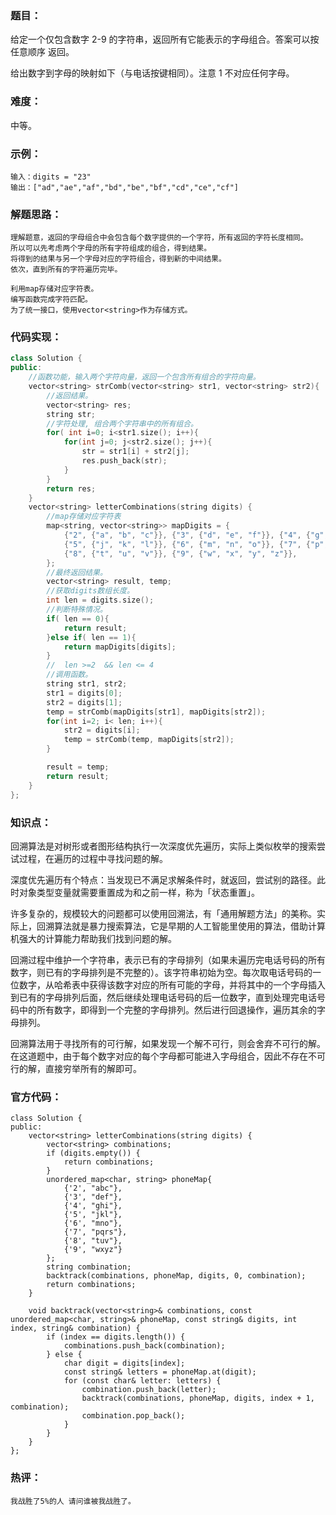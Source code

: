 ### 题目：

给定一个仅包含数字 2-9 的字符串，返回所有它能表示的字母组合。答案可以按 任意顺序 返回。

给出数字到字母的映射如下（与电话按键相同）。注意 1 不对应任何字母。

### 难度：

中等。

### 示例：

```
输入：digits = "23"
输出：["ad","ae","af","bd","be","bf","cd","ce","cf"]
```

### 解题思路：

```
理解题意，返回的字母组合中会包含每个数字提供的一个字符，所有返回的字符长度相同。
所以可以先考虑两个字母的所有字符组成的组合，得到结果。
将得到的结果与另一个字母对应的字符组合，得到新的中间结果。
依次，直到所有的字符遍历完毕。

利用map存储对应字符表。
编写函数完成字符匹配。
为了统一接口，使用vector<string>作为存储方式。
```

### 代码实现：

```c++
class Solution {
public:
    //函数功能，输入两个字符向量，返回一个包含所有组合的字符向量。
    vector<string> strComb(vector<string> str1, vector<string> str2){
        //返回结果。
        vector<string> res;
        string str;
        //字符处理, 组合两个字符串中的所有组合。
        for( int i=0; i<str1.size(); i++){
            for(int j=0; j<str2.size(); j++){
                str = str1[i] + str2[j];
                res.push_back(str);
            }
        }
        return res;
    }
    vector<string> letterCombinations(string digits) {
        //map存储对应字符表
        map<string, vector<string>> mapDigits = {
            {"2", {"a", "b", "c"}}, {"3", {"d", "e", "f"}}, {"4", {"g", "h", "i"}}, 
            {"5", {"j", "k", "l"}}, {"6", {"m", "n", "o"}}, {"7", {"p", "q", "r", "s"}}, 
            {"8", {"t", "u", "v"}}, {"9", {"w", "x", "y", "z"}},
        };
        //最终返回结果。
        vector<string> result, temp;
        //获取digits数组长度。
        int len = digits.size();
        //判断特殊情况。
        if( len == 0){
            return result;
        }else if( len == 1){
            return mapDigits[digits];
        }
        //  len >=2  && len <= 4
        //调用函数。
        string str1, str2;
        str1 = digits[0];
        str2 = digits[1];
        temp = strComb(mapDigits[str1], mapDigits[str2]);
        for(int i=2; i< len; i++){
            str2 = digits[i];
            temp = strComb(temp, mapDigits[str2]);
        }

        result = temp;
        return result;
    }
};
```

### 知识点：

回溯算法是对树形或者图形结构执行一次深度优先遍历，实际上类似枚举的搜索尝试过程，在遍历的过程中寻找问题的解。

深度优先遍历有个特点：当发现已不满足求解条件时，就返回，尝试别的路径。此时对象类型变量就需要重置成为和之前一样，称为「状态重置」。

许多复杂的，规模较大的问题都可以使用回溯法，有「通用解题方法」的美称。实际上，回溯算法就是暴力搜索算法，它是早期的人工智能里使用的算法，借助计算机强大的计算能力帮助我们找到问题的解。

回溯过程中维护一个字符串，表示已有的字母排列（如果未遍历完电话号码的所有数字，则已有的字母排列是不完整的）。该字符串初始为空。每次取电话号码的一位数字，从哈希表中获得该数字对应的所有可能的字母，并将其中的一个字母插入到已有的字母排列后面，然后继续处理电话号码的后一位数字，直到处理完电话号码中的所有数字，即得到一个完整的字母排列。然后进行回退操作，遍历其余的字母排列。

回溯算法用于寻找所有的可行解，如果发现一个解不可行，则会舍弃不可行的解。在这道题中，由于每个数字对应的每个字母都可能进入字母组合，因此不存在不可行的解，直接穷举所有的解即可。

### 官方代码：

```
class Solution {
public:
    vector<string> letterCombinations(string digits) {
        vector<string> combinations;
        if (digits.empty()) {
            return combinations;
        }
        unordered_map<char, string> phoneMap{
            {'2', "abc"},
            {'3', "def"},
            {'4', "ghi"},
            {'5', "jkl"},
            {'6', "mno"},
            {'7', "pqrs"},
            {'8', "tuv"},
            {'9', "wxyz"}
        };
        string combination;
        backtrack(combinations, phoneMap, digits, 0, combination);
        return combinations;
    }

    void backtrack(vector<string>& combinations, const unordered_map<char, string>& phoneMap, const string& digits, int index, string& combination) {
        if (index == digits.length()) {
            combinations.push_back(combination);
        } else {
            char digit = digits[index];
            const string& letters = phoneMap.at(digit);
            for (const char& letter: letters) {
                combination.push_back(letter);
                backtrack(combinations, phoneMap, digits, index + 1, combination);
                combination.pop_back();
            }
        }
    }
};

```

### 热评：

```
我战胜了5%的人 请问谁被我战胜了。
```

